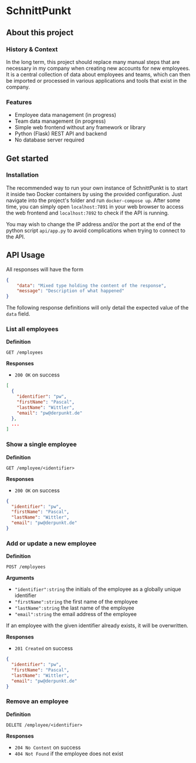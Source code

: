 # SchnittPunkt

## About this project

### History & Context

In the long term, this project should replace many manual steps that are necessary in my company when creating new accounts for new employees. It is a central collection of data about employees and teams, which can then be imported or processed in various applications and tools that exist in the company.

### Features

* Employee data management (in progress)
* Team data management (in progress)
* Simple web frontend without any framework or library
* Python (Flask) REST API and backend
* No database server required

## Get started

### Installation

The recommended way to run your own instance of SchnittPunkt is to start it inside two Docker containers by using the provided configuration. Just navigate into the project's folder and run `docker-compose up`. After some time, you can simply open `localhost:7891` in your web browser to access the web frontend and `localhost:7892` to check if the API is running.

You may wish to change the IP address and/or the port at the end of the python script `api/app.py` to avoid complications when trying to connect to the API.

## API Usage

All responses will have the form

```json
{
    "data": "Mixed type holding the content of the response",
    "message": "Description of what happened"
}
```

The following response definitions will only detail the expected value of the `data` field.

### List all employees

**Definition**

`GET /employees`

**Responses**

* `200 OK` on success

```json
[
  {
    "identifier": "pw",
    "firstName": "Pascal",
    "lastName": "Wittler",
    "email": "pw@derpunkt.de"
  },
  ...
]
```

### Show a single employee

**Definition**

`GET /employee/<identifier>`

**Responses**

* `200 OK` on success

```json
{
  "identifier": "pw",
  "firstName": "Pascal",
  "lastName": "Wittler",
  "email": "pw@derpunkt.de"
}
```

### Add or update a new employee

**Definition**

`POST /employees`

**Arguments**

* `"identifier":string` the initials of the employee as a globally unique identifier
* `"firstName":string` the first name of the employee
* `"lastName":string` the last name of the employee
* `"email":string` the email address of the employee

If an employee with the given identifier already exists, it will be overwritten.

**Responses**

* `201 Created` on success

```json
{
  "identifier": "pw",
  "firstName": "Pascal",
  "lastName": "Wittler",
  "email": "pw@derpunkt.de"
}
```

### Remove an employee

**Definition**

`DELETE /employee/<identifier>`

**Responses**

* `204 No Content` on success
* `404 Not Found` if the employee does not exist
